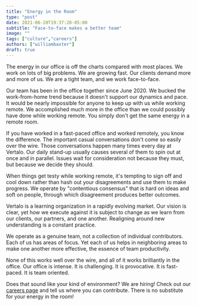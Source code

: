 ```yaml
---
title: "Energy in the Room"
type: "post"
date: 2021-06-20T19:37:20-05:00
subtitle: "Face-to-face makes a better team"
image: ""
tags: ["culture","careers"]
authors: ["williambaxter"]
draft: true
---
```


The energy in our office is off the charts compared with most places. We work
on lots of big problems. We are growing fast. Our clients demand more and more
of us. We are a tight team, and we work face-to-face.

Our team has been in the office together since June 2020. We bucked the
work-from-home trend because it doesn't support our dynamics and pace. It
would be nearly impossible for anyone to keep up with us while working remote.
We accomplished much more in the office than we could possibly have done while
working remote.  You simply don't get the same energy in a remote room.

If you have worked in a fast-paced office and worked remotely, you know the
difference. The important casual conversations don't come so easily over the
wire. Those conversations happen many times every day at Vertalo.  Our daily
stand-up usually causes several of them to spin out at once and in parallel.
Issues wait for consideration not because they must, but because we decide
they should.

When things get testy while working remote, it's tempting to sign off and cool
down rather than hash out your disagreements and use them to make progress.
We operate by "contentious consensus" that is hard on ideas and soft on
people, through which disagreement produces better outcomes.

Vertalo is a learning organization in a rapidly evolving market. Our vision is
clear, yet how we execute against it is subject to change as we learn from our
clients, our partners, and one another. Realigning around new understanding is
a constant practice.

We operate as a genuine team, not a collection of individual contributors.
Each of us has areas of focus. Yet each of us helps in neighboring areas to
make one another more effective, the essence of team productivity.

None of this works well over the wire, and all of it works brilliantly in the
office. Our office is intense. It is challenging. It is provocative. It is
fast-paced. It is team oriented.

Does that sound like your kind of environment? We are hiring! Check out our
[careers page](/careers/) and tell us where you can contribute. There is no
substitute for your energy in the room!


